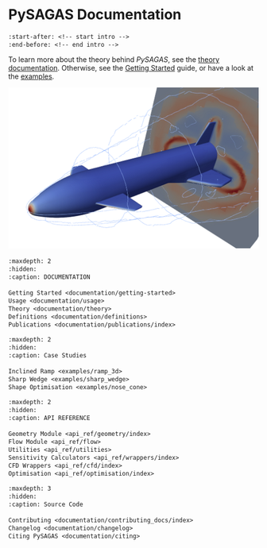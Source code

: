 # **PySAGAS** Documentation


```{include} ../../README.md
:start-after: <!-- start intro -->
:end-before: <!-- end intro -->
```

To learn more about the theory behind *PySAGAS*, see the 
[theory documentation](theory-docs). Otherwise, see the 
[Getting Started](documentation/getting-started) guide, 
or have a look at the [examples](examples/ramp_3d.md).

![ReFEX CFD](_static/refex-sim.png)


```{toctree}
:maxdepth: 2
:hidden:
:caption: DOCUMENTATION

Getting Started <documentation/getting-started>
Usage <documentation/usage>
Theory <documentation/theory>
Definitions <documentation/definitions>
Publications <documentation/publications/index>
```


```{toctree}
:maxdepth: 2
:hidden:
:caption: Case Studies

Inclined Ramp <examples/ramp_3d>
Sharp Wedge <examples/sharp_wedge>
Shape Optimisation <examples/nose_cone>
```


```{toctree}
:maxdepth: 2
:hidden:
:caption: API REFERENCE

Geometry Module <api_ref/geometry/index>
Flow Module <api_ref/flow>
Utilities <api_ref/utilities>
Sensitivity Calculators <api_ref/wrappers/index>
CFD Wrappers <api_ref/cfd/index>
Optimisation <api_ref/optimisation/index>
```


```{toctree}
:maxdepth: 3
:hidden:
:caption: Source Code

Contributing <documentation/contributing_docs/index>
Changelog <documentation/changelog>
Citing PySAGAS <documentation/citing>
```
